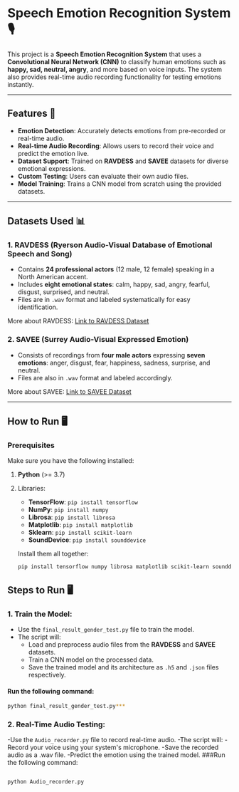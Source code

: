 # Speech Emotion Recognition System 🎙️

This project is a **Speech Emotion Recognition System** that uses a **Convolutional Neural Network (CNN)** to classify human emotions such as **happy, sad, neutral, angry**, and more based on voice inputs. The system also provides real-time audio recording functionality for testing emotions instantly.

---

## Features 🚀

- **Emotion Detection**: Accurately detects emotions from pre-recorded or real-time audio.
- **Real-time Audio Recording**: Allows users to record their voice and predict the emotion live.
- **Dataset Support**: Trained on **RAVDESS** and **SAVEE** datasets for diverse emotional expressions.
- **Custom Testing**: Users can evaluate their own audio files.
- **Model Training**: Trains a CNN model from scratch using the provided datasets.

---

## Datasets Used 📊

### 1. **RAVDESS (Ryerson Audio-Visual Database of Emotional Speech and Song)**

- Contains **24 professional actors** (12 male, 12 female) speaking in a North American accent.
- Includes **eight emotional states**: calm, happy, sad, angry, fearful, disgust, surprised, and neutral.
- Files are in `.wav` format and labeled systematically for easy identification.

More about RAVDESS: [Link to RAVDESS Dataset](https://zenodo.org/record/1188976)

### 2. **SAVEE (Surrey Audio-Visual Expressed Emotion)**

- Consists of recordings from **four male actors** expressing **seven emotions**: anger, disgust, fear, happiness, sadness, surprise, and neutral.
- Files are also in `.wav` format and labeled accordingly.

More about SAVEE: [Link to SAVEE Dataset](http://kahlan.eps.surrey.ac.uk/savee/)

---

## How to Run 🖥️

### Prerequisites

Make sure you have the following installed:

1. **Python** (>= 3.7)
2. Libraries:
   - **TensorFlow**: `pip install tensorflow`
   - **NumPy**: `pip install numpy`
   - **Librosa**: `pip install librosa`
   - **Matplotlib**: `pip install matplotlib`
   - **Sklearn**: `pip install scikit-learn`
   - **SoundDevice**: `pip install sounddevice`

   Install them all together:
   ```bash
   pip install tensorflow numpy librosa matplotlib scikit-learn sounddevice
## Steps to Run 🖥️

### 1. Train the Model:

- Use the `final_result_gender_test.py` file to train the model.
- The script will:
  - Load and preprocess audio files from the **RAVDESS** and **SAVEE** datasets.
  - Train a CNN model on the processed data.
  - Save the trained model and its architecture as `.h5` and `.json` files respectively.

#### Run the following command:
```bash
python final_result_gender_test.py***
```


### 2. Real-Time Audio Testing:
-Use the `Audio_recorder.py` file to record real-time audio.
-The script will:
 -Record your voice using your system's microphone.
 -Save the recorded audio as a .wav file.
 -Predict the emotion using the trained model.
###Run the following command:
```bash

python Audio_recorder.py
```
